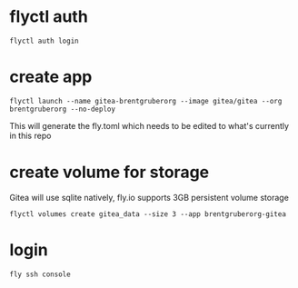 
# flyctl auth

```
flyctl auth login
```

# create app

```
flyctl launch --name gitea-brentgruberorg --image gitea/gitea --org brentgruberorg --no-deploy
```

This will generate the fly.toml which needs to be edited to what's currently in this repo

# create volume for storage

Gitea will use sqlite natively, fly.io supports 3GB persistent volume storage

```
flyctl volumes create gitea_data --size 3 --app brentgruberorg-gitea
```

# login

```
fly ssh console
```
